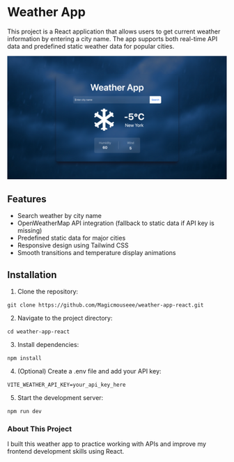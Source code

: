 # Weather App

This project is a React application that allows users to get current weather information by entering a city name. The app supports both real-time API data and predefined static weather data for popular cities.

![Weather App](src/assets/Screenshot.png)

## Features

- Search weather by city name
- OpenWeatherMap API integration (fallback to static data if API key is missing)
- Predefined static data for major cities
- Responsive design using Tailwind CSS
- Smooth transitions and temperature display animations

## Installation

1. Clone the repository:
```
git clone https://github.com/Magicmouseee/weather-app-react.git
```
2. Navigate to the project directory:

```
cd weather-app-react
```
3. Install dependencies:
```
npm install
```
4. (Optional) Create a .env file and add your API key:
```
VITE_WEATHER_API_KEY=your_api_key_here
```
5. Start the development server:
```
npm run dev
```
### About This Project

I built this weather app to practice working with APIs and improve my frontend development skills using React.

